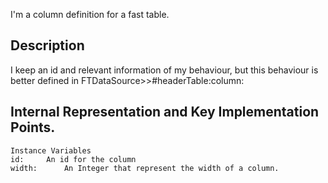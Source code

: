 I'm a column definition for a fast  table.

Description 
------------------
 
I keep an id and relevant information of my behaviour, but this behaviour is better defined in FTDataSource>>#headerTable:column:
 
Internal Representation and Key Implementation Points.
-----------------
    Instance Variables
	id:		An id for the column
	width:		An Integer that represent the width of a column.
